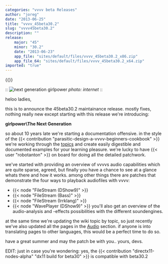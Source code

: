 ```yaml
---
categories: "vvvv beta Releases"
author: "joreg"
date: "2013-06-25"
title: "vvvv_45beta30.2"
slug: "vvvv45beta30.2"
description: ""
release: 
    major: "45"
    minor: "30.2"
    date: "2013-06-23"
    app_file: "sites/default/files/vvvv_45beta30.2_x86.zip"
    app_file_64: "sites/default/files/vvvv_45beta30.2_x64.zip"
imported: "true"
---
```


{{<previousRelease>}}


::
![next generation girlpower](http://www.samaa.tv/NewsPictures/2012121118657_samaa_tv.jpg) 
*photo: internet*
::

heloo ladies,

this is to announce the 45beta30.2 maintainance release. mostly fixes, nothing really new except starting with this release we're introducing:

**girlpower\The Next Generation**

so about 10 years late we're starting a documentation offensive. in the style of the {{< contribution "parasitic-design-a-vvvv-beginners-cookbook" >}} we're working through the [topics](https://betadocs.vvvv.org/topics/index.html) and create easily digestible and documented examples for your learning pleasure. we're lucky to have {{< user "robotanton" >}} on board for doing all the detailed patchwork. 

we've started with providing an overview of vvvvs audio capabilities which are quite sparse, agreed, but finally you have a chance to see at a glance whats there and how it works. among other things there are patches that demonstrate the four ways to playback audiofiles with vvvv:
* {{< node "FileStream (DShow9)" >}}
* {{< node "FileStream (Bass)" >}}
* {{< node "FileStream (Irrklang)" >}}
* {{< node "WavePlayer (DShow9)" >}}
you'll also get an overview of the audio-analysis and -effects possibilities with the different soundengines. 

at the same time we're updating the wiki topic by topic, so just recently we've also updated all the pages in the [Audio](https://betadocs.vvvv.org/topics/audio/index.html) section. if anyone is into translating pages to other languages, this would be a perfect time to do so.

have a great summer and may the patch be with you..
yours, 
devs.


EDIT: just in case you're wondering: yes, the {{< contribution "directx11-nodes-alpha" "dx11 build for beta30" >}} is compatible with beta30.2

